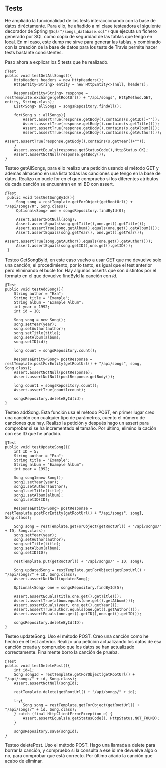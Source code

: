 ## Tests

He ampliado la funcionalidad de los tests interaccionando con la base de datos diréctamente. Para ello, he añadido a mi clase testeadora el siguiente decorador de Spring `@Sql("/songs_database.sql")` que ejecuta un fichero generado por SQL como copia de seguridad de las tablas que tengo en local. En mi caso, este dump me sirve para generar las tablas, y combinado con la creación de la base de datos para los tests de Travis permite hacer tests bastante consistentes.

Paso ahora a explicar los 5 tests que he realizado.

~~~
@Test
public void testGetAllSongs(){
    HttpHeaders headers = new HttpHeaders();
    HttpEntity<String> entity = new HttpEntity<>(null, headers);

    ResponseEntity<String> response = restTemplate.exchange(getRootUrl() + "/api/songs", HttpMethod.GET, entity, String.class);
    List<Song> allSongs = songsRepository.findAll();

    for(Song s : allSongs){
        Assert.assertTrue(response.getBody().contains(s.getID()+""));
        Assert.assertTrue(response.getBody().contains(s.getTitle()));
        Assert.assertTrue(response.getBody().contains(s.getAlbum()));
        Assert.assertTrue(response.getBody().contains(s.getAuthor()));
        Assert.assertTrue(response.getBody().contains(s.getYear()+""));
    }
    Assert.assertEquals(response.getStatusCode(),HttpStatus.OK);
    Assert.assertNotNull(response.getBody());
}
~~~

Testeo getAllSongs, para ello realizo una petición usando el método GET y además almaceno en una lista todas las canciones que tengo en la base de datos. Realizo un bucle for en el que compruebo si los diferentes atributos de cada canción se encuentran en mi BD con assert.

~~~
@Test
 public void testGetSongById(){
     Song song = restTemplate.getForObject(getRootUrl() + "/api/songs/0", Song.class);
     Optional<Song> one = songsRepository.findById(0);

     Assert.assertNotNull(song);
     Assert.assertEquals(song.getTitle(),one.get().getTitle());
     Assert.assertTrue(song.getAlbum().equals(one.get().getAlbum()));
     Assert.assertEquals(song.getYear(), one.get().getYear());
     Assert.assertTrue(song.getAuthor().equals(one.get().getAuthor()));
     Assert.assertEquals(song.getID(),one.get().getID());
 }
~~~
Testeo GetSongById, en este caso vuelvo a usar GET que me devuelve solo una canción; el procedimiento, por lo tanto, es igual que el test anterior pero eliminando el bucle for. Hay algunos asserts que son distintos por el formato en el que devuelve findById la canción con *id*.

~~~
@Test
public void testAddSong(){
    String author = "Exa";
    String title = "Example";
    String album = "Example Album";
    int year = 1992;
    int id = 10;

    Song song = new Song();
    song.setYear(year);
    song.setAuthor(author);
    song.setTitle(title);
    song.setAlbum(album);
    song.setID(id);

    long count = songsRepository.count();

    ResponseEntity<Song> postResponse = restTemplate.postForEntity(getRootUrl() + "/api/songs", song, Song.class);
    Assert.assertNotNull(postResponse);
    Assert.assertNotNull(postResponse.getBody());

    long count1 = songsRepository.count();
    Assert.assertTrue(count1>count);

    songsRepository.deleteById(id);
}
~~~

Testeo addSong. Esta función usa el método POST, en primer lugar creo una canción con cualquier tipo de parámetros, cuento el número de canciones que hay. Realizo la petición y después hago un assert para comprobar si se ha incrementado el tamaño. Por último, elimino la cación con ese ID que he añadido.

~~~
@Test
public void testUpdateSong(){
    int ID = 5;
    String author = "Exa";
    String title = "Example";
    String album = "Example Album";
    int year = 1992;

    Song song1=new Song();
    song1.setYear(year);
    song1.setAuthor(author);
    song1.setTitle(title);
    song1.setAlbum(album);
    song1.setID(ID);

    ResponseEntity<Song> postResponse = restTemplate.postForEntity(getRootUrl() + "/api/songs", song1, Song.class);

    Song song = restTemplate.getForObject(getRootUrl() + "/api/songs/" + ID, Song.class);
    song.setYear(year);
    song.setAuthor(author);
    song.setTitle(title);
    song.setAlbum(album);
    song.setID(ID);

    restTemplate.put(getRootUrl() + "/api/songs/" + ID, song);

    Song updatedSong = restTemplate.getForObject(getRootUrl() + "/api/songs/" + ID, Song.class);
    Assert.assertNotNull(updatedSong);

    Optional<Song> one = songsRepository.findById(5);

    Assert.assertEquals(title,one.get().getTitle());
    Assert.assertTrue(album.equals(one.get().getAlbum()));
    Assert.assertEquals(year, one.get().getYear());
    Assert.assertTrue(author.equals(one.get().getAuthor()));
    Assert.assertEquals(one.get().getID(),one.get().getID());

    songsRepository.deleteById(ID);
}
~~~
Testeo updateSong. Uso el método POST. Creo una canción como he hecho en el test anterior. Realizo una petición actualizando los datos de esa canción creada y compruebo que los datos se han actualizado correctamente. Finalmente borro la canción de prueba.

~~~
@Test
public void testDeletePost(){
    int id=1;
    Song songId = restTemplate.getForObject(getRootUrl() + "/api/songs/" + id, Song.class);
    Assert.assertNotNull(songId);

    restTemplate.delete(getRootUrl() + "/api/songs/" + id);

    try{
        Song song = restTemplate.getForObject(getRootUrl() + "/api/songs/" + id, Song.class);
    } catch (final HttpClientErrorException e) {
        Assert.assertEquals(e.getStatusCode(), HttpStatus.NOT_FOUND);
    }

    songsRepository.save(songId);
}
~~~
Testeo deletePost. Uso el método POST. Hago una llamada a delete para borrar la canción, y compruebo si la consulta a ese id me devuelve algo o no, para comprobar que está correcto. Por último añado la canción que acabo de eliminar.

